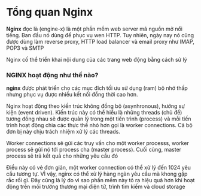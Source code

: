 # Tổng quan Nginx
**Nginx** đọc là (engine-x) là một phần mềm web server mã nguồn mở nổi tiếng. Ban đầu nó dùng để phục vụ wen HTTP. Tuy nhiên, ngày nay nó cũng được dùng làm reverse proxy, HTTP load balancer và email proxy như IMAP, POP3 và SMTP

Nginx cố thể triển khai nội dung của các trang web động bằng cách sử lý 

### NGINX hoạt động như thế nào?
**nginx** được phát triển cho các mục đích tối ưu sử dụng (ram) bộ nhớ thấp nhưng phục vụ được nhiều kết nối đồng thời cao hơn. 

Nginx hoạt động theo kiến trúc không đồng bộ (asynhronous), hướng sự kiện (event driven). Kiến trúc này có thể hiểu là những threads (chủ đề) tương đồng nhau sẽ được quản lý trong một tiến trình (process) và mỗi tiến trình hoạt động chia các thực thể nhỏ hơn gọi là worker connections. Cả bộ đơn bị này chịu trách nhiệm xử lý các threads.

Worker connections sẽ gửi các truy vấn cho một worker processs, worker process sẽ gửi nó tới process cha (master process). Cuối cùng, master process sẽ trả kết quả cho những yêu cầu đó

Điều này có vẻ đơn giản, một worker connection có thể xử lý đến 1024 yêu cầu tương tự. VÌ vậy, nginx có thể xử lý hàng ngàn yêu cầu mà khong gặp rắc rối gì. Đây cũng là lý do vì sao phần mềm này tỏ ra hiệu quả hơn khi hoạt động trên môi trường thương mại điện tử, trình tìm kiếm và cloud storage